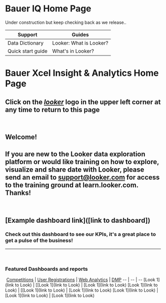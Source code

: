 # Bauer IQ Home Page


Under construction but keep checking back as we release..

  Support          | Guides
  -----------------|------------------
 Data Dictionary   | Looker: What is Looker?
 Quick start guide | What's in Looker?


# Bauer Xcel Insight & Analytics Home Page
Click on the [_looker_](https://bauerxcel.looker.com/spaces/1) logo in the upper left corner at any time to return to this page
​
---
​
## Welcome!
​
If you are new to the Looker data exploration platform or would like training on how to explore, visualize and share date with Looker, please send an email to <support@looker.com> for access to the training ground at learn.looker.com.
​
Thanks!
​
---
​
## [Example dashboard link]([link to dashboard])
### Check out this dashboard to see our KPIs, it's a great place to get a pulse of the business!
---
​
### Featured Dashboards and reports 
​
[Competitions](https://bauerxcel.looker.com/dashboards/23) | [User Registrations](https://bauerxcel.looker.com/spaces/27) | [Web Analytics](https://bauerxcel.looker.com/spaces/26)  | [DMP](https://bauerxcel.looker.com/spaces/32)
-- | -- | --
[Look 1](link to Look)  | [[Look 1](link to Look)   | [Look 1](link to Look) 
[Look 1](link to Look)  | [[Look 1](link to Look)   | [Look 1](link to Look) 
[Look 1](link to Look)  | [Look 1](link to Look)  | [Look 1](link to Look)
